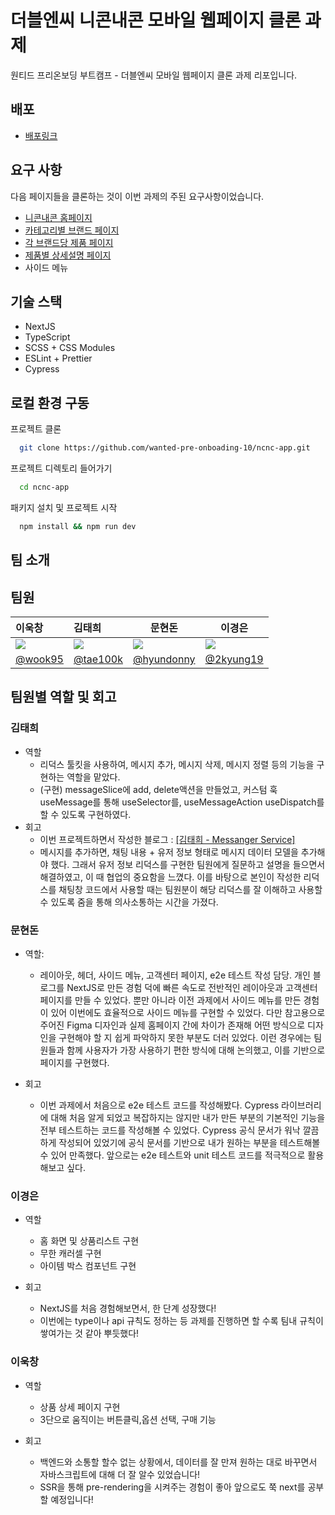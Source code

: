# 더블엔씨 니콘내콘 모바일 웹페이지 클론 과제

원티드 프리온보딩 부트캠프 - 더블엔씨 모바일 웹페이지 클론 과제 리포입니다.

## 배포

- [배포링크](https://ncnc-app.vercel.app/)

## 요구 사항

다음 페이지들을 클론하는 것이 이번 과제의 주된 요구사항이었습니다.

- [니콘내콘 홈페이지](https://ncnc.app/)
- [카테고리별 브랜드 페이지](https://ncnc.app/categories/67)
- [각 브랜드당 제품 페이지](https://ncnc.app/brands/63)
- [제품별 상세설명 페이지](https://ncnc.app/items/137)
- 사이드 메뉴

## 기술 스택

- NextJS
- TypeScript
- SCSS + CSS Modules
- ESLint + Prettier
- Cypress

## 로컬 환경 구동

프로젝트 클론

```bash
  git clone https://github.com/wanted-pre-onboading-10/ncnc-app.git
```

프로젝트 디렉토리 들어가기

```bash
  cd ncnc-app
```

패키지 설치 및 프로젝트 시작

```bash
  npm install && npm run dev
```

## 팀 소개

## 팀원

| 이욱창                                                                                                     | 김태희                                                                                                     | 문현돈                                                                                                     | 이경은                                                                                                     |
| :--------------------------------------------------------------------------------------------------------- | :--------------------------------------------------------------------------------------------------------- | ---------------------------------------------------------------------------------------------------------- | ---------------------------------------------------------------------------------------------------------- |
| ![](https://user-images.githubusercontent.com/78027252/153702187-d9d6a705-9b36-4bc7-a178-7a0657893b4d.png) | ![](https://user-images.githubusercontent.com/78027252/153702225-f9c8fb23-b7af-454d-9c97-4b7119a06214.png) | ![](https://user-images.githubusercontent.com/78027252/153702229-2c97a545-a682-4867-b78e-5028c7774201.png) | ![](https://user-images.githubusercontent.com/78027252/153702159-776cb78e-59ca-4c0a-bab5-742f5998d4e0.png) |
| [@wook95](https://github.com/wook95)                                                                       | [@tae100k](https://github.com/tae100k)                                                                     | [@hyundonny](https://github.com/hyundonny)                                                                 | [@2kyung19](https://github.com/2kyung19)                                                                   |

## 팀원별 역할 및 회고

### 김태희

- 역할
  - 리덕스 툴킷을 사용하여, 메시지 추가, 메시지 삭제, 메시지 정렬 등의 기능을 구현하는 역할을 맡았다.
  - (구현) messageSlice에 add, delete액션을 만들었고, 커스텀 훅 useMessage를 통해 useSelector를, useMessageAction useDispatch를 할 수 있도록 구현하였다.
- 회고
  - 이번 프로젝트하면서 작성한 블로그 : [[김태희 - Messanger Service]](https://www.notion.so/7245b5bb8cf341a08513b483f2676de4)
  - 메시지를 추가하면, 채팅 내용 + 유저 정보 형태로 메시지 데이터 모델을 추가해야 했다. 그래서 유저 정보 리덕스를 구현한 팀원에게 질문하고 설명을 들으면서 해결하였고, 이 때 협업의 중요함을 느꼈다. 이를 바탕으로 본인이 작성한 리덕스를 채팅창 코드에서 사용할 때는 팀원분이 해당 리덕스를 잘 이해하고 사용할 수 있도록 줌을 통해 의사소통하는 시간을 가졌다.

### 문현돈

- 역할:

  - 레이아웃, 헤더, 사이드 메뉴, 고객센터 페이지, e2e 테스트 작성 담당. 개인 블로그를 NextJS로 만든 경험 덕에 빠른 속도로 전반적인 레이아웃과 고객센터 페이지를 만들 수 있었다. 뿐만 아니라 이전 과제에서 사이드 메뉴를 만든 경험이 있어 이번에도 효율적으로 사이드 메뉴를 구현할 수 있었다. 다만 참고용으로 주어진 Figma 디자인과 실제 홈페이지 간에 차이가 존재해 어떤 방식으로 디자인을 구현해야 할 지 쉽게 파악하지 못한 부분도 더러 있었다. 이런 경우에는 팀원들과 함께 사용자가 가장 사용하기 편한 방식에 대해 논의했고, 이를 기반으로 페이지를 구현했다.

- 회고
  - 이번 과제에서 처음으로 e2e 테스트 코드를 작성해봤다. Cypress 라이브러리에 대해 처음 알게 되었고 복잡하지는 않지만 내가 만든 부분의 기본적인 기능을 전부 테스트하는 코드를 작성해볼 수 있었다. Cypress 공식 문서가 워낙 깔끔하게 작성되어 있었기에 공식 문서를 기반으로 내가 원하는 부분을 테스트해볼 수 있어 만족했다. 앞으로는 e2e 테스트와 unit 테스트 코드를 적극적으로 활용해보고 싶다.

### 이경은

- 역할

  - 홈 화면 및 상품리스트 구현
  - 무한 캐러셀 구현
  - 아이템 박스 컴포넌트 구현

- 회고

  - NextJS를 처음 경험해보면서, 한 단계 성장했다!
  - 이번에는 type이나 api 규칙도 정하는 등 과제를 진행하면 할 수록 팀내 규칙이 쌓여가는 것 같아 뿌듯했다!

### 이욱창

- 역할

  - 상품 상세 페이지 구현
  - 3단으로 움직이는 버튼클릭,옵션 선택, 구매 기능

- 회고

  - 백엔드와 소통할 할수 없는 상황에서, 데이터를 잘 만져 원하는 대로 바꾸면서 자바스크립트에 대해 더 잘 알수 있었습니다!
  - SSR을 통해 pre-rendering을 시켜주는 경험이 좋아 앞으로도 쭉 next를 공부할 예정입니다!
